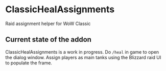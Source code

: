 # ClassicHealAssignments
Raid assignment helper for WoW Classic

## Current state of the addon
ClassicHealAssignments is a work in progress. Do `/heal` in game to open the dialog window. Assign players as main tanks using the Blizzard raid UI to populate the frame.
